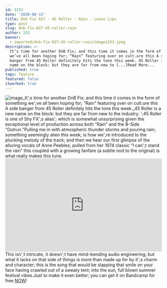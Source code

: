 ```yaml
---
id: 1233
date: '2020-08-13'
title: Dnb Fix 027 - 45 Roller - Rain - Loose Lips
type: post
slug: dnb-fix-027-45-roller-rain
author: 153
banner:
  - imported/dnb-fix-027-45-roller-rain/image1233.jpeg
description: >-
  It’s time for another DnB Fix; and this time it comes in the form of something
  we’ve all been hoping for; “Rain” featuring over on cult.ure this A side
  banger from 45 Roller definitely hits the tone this week. 45 Roller is a new
  name on the block: but they are far from new to [...]Read More...
published: true
tags: feature
featured: false
itworked: true
---
```

![image](../imported/dnb-fix-027-45-roller-rain/image1233.jpeg)_It';s time for another DnB Fix; and this time it comes in the form of something we';ve all been hoping for; “Rain” featuring over on cult.ure this A side banger from 45 Roller definitely hits the tone this week._45 Roller is a new name on the block: but they are far from new to the industry. ';45 Roller is one of Shy FX';s alias'; which is somewhat unsurprising given the exceptional level of production across both “Rain” and the B-Side “Outrun.”Pulling me in with atmospheric thunder storms and pouring rain; something seemingly alien this week; is how we';re introduced to the plucking melody of the track; and then we hear our first glimpse of the alluring vocals of Anne Peebles; pulled from her 1974 classic “I can';t stand the rain” this coupled with a growing fanfare (a subtle nod to the original) is what really makes this tune.<iframe width='100%' height='300' scrolling='no' frameborder='no' allow='autoplay' src='https://www.youtube.com/embed/lFwhOqfzI3M'></iframe>This isn';t intricate, it doesn';t have mind-bending audio engineering; but what it lacks on that side of things is more than made up for by it';s charm and character; this is the song that would be slapping that smile on your face having crawled out of a sweaty tent; into the sun, full blown summer festival vibes.Just to make it even better; you can get it on Bandcamp for free [NOW](https://shyfx.bandcamp.com/album/rain-outrun)!